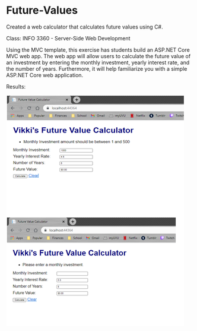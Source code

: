 # Future-Values
Created a web calculator that calculates future values using C#.

<p>Class: INFO 3360 - Server-Side Web Development </p>

<p>Using the MVC template, this exercise has students build an ASP.NET Core MVC web app. The web app will allow users to calculate the future value of an investment by entering the monthly investment, yearly interest rate, and the number of years. Furthermore, it will help familiarize you with a simple ASP.NET Core web application.</p>


<p> Results:</p>
<p><img src="Future Value.png"></p>
